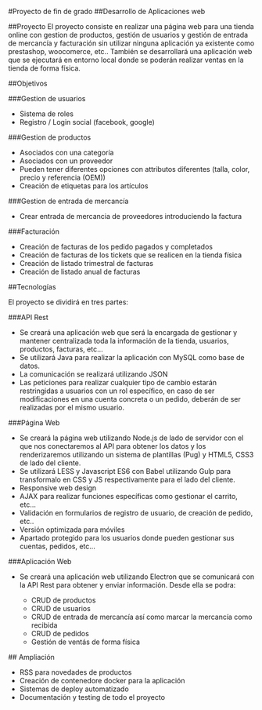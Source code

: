 #Proyecto de fin de grado
##Desarrollo de Aplicaciones web

##Proyecto
El proyecto consiste en realizar una página web para una tienda online con gestion de productos, gestión de
usuarios y gestión de entrada de mercancía y facturación sin utilizar ninguna aplicación ya existente como prestashop,
woocomerce, etc..
También se desarrollará una aplicación web que se ejecutará en entorno local donde se poderán realizar ventas en la
tienda de forma física.

##Objetivos

###Gestion de usuarios

  - Sistema de roles
  - Registro / Login social (facebook, google)

###Gestion de productos
  
  - Asociados con una categoría
  - Asociados con un proveedor
  - Pueden tener diferentes opciones con attributos diferentes (talla, color, precio y referencia (OEM))
  - Creación de etiquetas para los artículos

###Gestion de entrada de mercancía

  - Crear entrada de mercancia de proveedores introduciendo la factura 

###Facturación

  - Creación de facturas de los pedido pagados y completados
  - Creación de facturas de los tickets que se realicen en la tienda física
  - Creación de listado trimestral de facturas
  - Creación de listado anual de facturas

##Tecnologías

El proyecto se dividirá en tres partes:

###API Rest
  
  - Se creará una aplicación web que será la encargada de gestionar y mantener centralizada toda la información de la
  tienda, usuarios, productos, facturas, etc...
  - Se utilizará Java para realizar la aplicación con MySQL como base de datos.
  - La comunicación se realizará utilizando JSON
  - Las peticiones para realizar cualquier tipo de cambio estarán restringidas a usuarios con un rol específico, en caso
  de ser modificaciones en una cuenta concreta o un pedido, deberán de ser realizadas por el mismo usuario.

###Página Web

  - Se creará la página web utilizando Node.js de lado de servidor con el que nos conectaremos al API para obtener los
  datos y los renderizaremos utilizando un sistema de plantillas (Pug) y HTML5, CSS3 de lado del cliente.
  - Se utilizará LESS y Javascript ES6 con Babel utilizando Gulp para transformalo en CSS y JS respectivamente para el
  lado del cliente.
  - Responsive web design
  - AJAX para realizar funciones específicas como gestionar el carrito, etc...
  - Validación en formularios de registro de usuario, de creación de pedido, etc..
  - Versión optimizada para móviles
  - Apartado protegido para los usuarios donde pueden gestionar sus cuentas, pedidos, etc...

###Aplicación Web

  - Se creará una aplicación web utilizando Electron que se comunicará con la API Rest para obtener y enviar
  información. Desde ella se podra:

      - CRUD de productos
      - CRUD de usuarios
      - CRUD de entrada de mercancía así como marcar la mercancía como recibida
      - CRUD de pedidos
      - Gestión de ventás de forma física

## Ampliación

- RSS para novedades de productos
- Creación de contenedore docker para la aplicación
- Sistemas de deploy automatizado
- Documentación y testing de todo el proyecto
